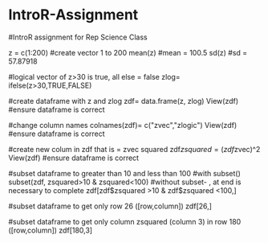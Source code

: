 # IntroR-Assignment
#IntroR assignment for Rep Science Class

z = c(1:200) #create vector 1 to 200
mean(z) #mean = 100.5
sd(z) #sd = 57.87918

#logical vector of z>30 is true, all else = false
zlog= ifelse(z>30,TRUE,FALSE)

#create dataframe with z and zlog
zdf= data.frame(z, zlog)
View(zdf) #ensure dataframe is correct

#change column names
colnames(zdf)= c("zvec","zlogic")
View(zdf) #ensure dataframe is correct

#create new colum in zdf that is = zvec squared
zdf$zsquared = (zdf$zvec)^2
View(zdf) #ensure dataframe is correct

#subset dataframe to greater than 10 and less than 100
#with subset()
subset(zdf, zsquared>10 & zsquared<100)
#without subset- , at end is necessary to complete
zdf[zdf$zsquared >10 & zdf$zsquared <100,]

#subset dataframe to get only row 26 ([row,column])
zdf[26,]

#subset dataframe to get only column zsquared (column 3) in row 180 ([row,column])
zdf[180,3]


